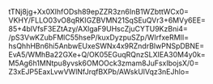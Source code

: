 tTNj8jg+Xx0XlhfODsh89epZZR3zn6InB1WZbttWCx0=
VKHY/FLLO03vO8qRKIGZBVMN21SqSEuQVr3+6MVy6EE=
85+4blVfsF3EZtAzy/AXlgaF9UHscZjuCYTU9KzBni4=
/pS3VwKZubFMlC55hseP/kuxDyzpuSZp/WIrfxeRMII=
hsQhhHBn6hi5AnbwEUxeSWNx4x9RZndrBlwPNSpDBNE=
EvA5/WMhBa22GXe+Q/OK05EGuqRQnzSLXIEA30M4y0k=
M5Ag6h1MNtpu8yvsk6OMOOck3zmam8JuFsxIbojsX/0=
Z3xEJP5EaxLvwVWlNfJrqfBXPb/AWskUlVqz3nEJhlo=
